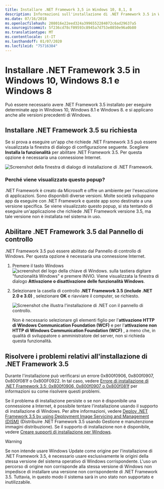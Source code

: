 ```yaml
---
title: Installare .NET Framework 3,5 in Windows 10, 8,1, 8
description: Informazioni sull'installazione di .NET Framework 3.5 in Windows 10, Windows 8.1 e Windows 8.
ms.date: 07/16/2018
ms.openlocfilehash: 208016e22eed324a3996552284072c6ad29637a5
ms.sourcegitcommit: 5f236cd78cf09593c8945a7d753e0850e96a0b80
ms.translationtype: MT
ms.contentlocale: it-IT
ms.lasthandoff: 01/07/2020
ms.locfileid: "75716384"
---
```

# <a name="install-the-net-framework-35-on-windows-10-windows-81-and-windows-8"></a>Installare .NET Framework 3.5 in Windows 10, Windows 8.1 e Windows 8

Può essere necessario avere .NET Framework 3.5 installato per eseguire determinate app in Windows 10, Windows 8.1 e Windows 8. e si applicano anche alle versioni precedenti di Windows.

## <a name="install-the-net-framework-35-on-demand"></a>Installare .NET Framework 3.5 su richiesta

Se si prova a eseguire un'app che richiede .NET Framework 3.5 può essere visualizzata la finestra di dialogo di configurazione seguente. Scegliere **Installa la funzionalità** per abilitare .NET Framework 3.5. Per questa opzione è necessaria una connessione Internet.

![Screenshot della finestra di dialogo di installazione di .NET Framework.](./media/dotnet-35-windows-10/dotnet-framework-installation-dialog.png)

### <a name="why-am-i-getting-this-pop-up"></a>Perché viene visualizzato questo popup?

.NET Framework è creato da Microsoft e offre un ambiente per l'esecuzione di applicazioni. Sono disponibili diverse versioni. Molte società sviluppano app da eseguire con .NET Framework e queste app sono destinate a una versione specifica. Se viene visualizzato questo popup, si sta tentando di eseguire un'applicazione che richiede .NET Framework versione 3.5, ma tale versione non è installata nel sistema in uso.

## <a name="enable-the-net-framework-35-in-control-panel"></a>Abilitare .NET Framework 3.5 dal Pannello di controllo

.NET Framework 3.5 può essere abilitato dal Pannello di controllo di Windows. Per questa opzione è necessaria una connessione Internet.

1. Premere il tasto Windows ![screenshot del logo della chiave di Windows.](./media/dotnet-35-windows-10/windows-keyboard-logo.png) sulla tastiera digitare "funzionalità Windows" e premere INVIO. Viene visualizzata la finestra di dialogo **Attivazione o disattivazione delle funzionalità Windows**.

2. Selezionare la casella di controllo **.NET Framework 3.5 (include .NET 2.0 e 3.0)** , selezionare **OK** e riavviare il computer, se richiesto.

   ![Screenshot che illustra l'installazione di .NET con il pannello di controllo.](./media/dotnet-35-windows-10/dotnet-control-panel.png)

   Non è necessario selezionare gli elementi figlio per l'**attivazione HTTP di Windows Communication Foundation (WCF)** e per l'**attivazione non HTTP di Windows Communication Foundation (WCF)** , a meno che, in qualità di sviluppatore o amministratore del server, non si richieda questa funzionalità.

## <a name="troubleshoot-the-installation-of-the-net-framework-35"></a>Risolvere i problemi relativi all'installazione di .NET Framework 3.5

Durante l'installazione può verificarsi un errore 0x800f0906, 0x800f0907, 0x800f081f o 0x800F0922. In tal caso, vedere [Errore di installazione di .NET Framework 3.5: 0x800f0906, 0x800f0907 o 0x800f081f](https://support.microsoft.com/help/2734782/net-framework-3-5-installation-error-0x800f0906--0x800f081f--0x800f09) per informazioni su come risolvere questi problemi.

Se il problema di installazione persiste o se non è disponibile una connessione a Internet, è possibile tentare l'installazione usando il supporto di installazione di Windows. Per altre informazioni, vedere [Deploy .NET Framework 3.5 by using Deployment Image Servicing and Management (DISM)](/windows-hardware/manufacture/desktop/deploy-net-framework-35-by-using-deployment-image-servicing-and-management--dism) (Distribuire .NET Framework 3.5 usando Gestione e manutenzione immagini distribuzione). Se il supporto di installazione non è disponibile, vedere [Creare supporti di installazione per Windows](https://support.microsoft.com/help/15088/windows-create-installation-media).

> [!WARNING]
> Se non intende usare Windows Update come origine per l'installazione di .NET Framework 3.5, è necessario usare esclusivamente le origini della stessa versione del sistema operativo di Windows corrispondente. L'uso un percorso di origine non corrisponde alla stessa versione di Windows non impedisce di installare una versione non corrispondente di .NET Framework 3.5. Tuttavia, in questo modo il sistema sarà in uno stato non supportato e inutilizzabile.
